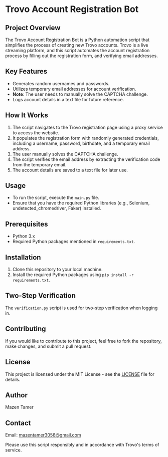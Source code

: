 # Trovo Account Registration Bot

## Project Overview
The Trovo Account Registration Bot is a Python automation script that simplifies the process of creating new Trovo accounts. Trovo is a live streaming platform, and this script automates the account registration process by filling out the registration form, and verifying email addresses.

## Key Features
- Generates random usernames and passwords.
- Utilizes temporary email addresses for account verification.
- **Note**: The user needs to manually solve the CAPTCHA challenge.
- Logs account details in a text file for future reference.

## How It Works
1. The script navigates to the Trovo registration page using a proxy service to access the website.
2. It populates the registration form with randomly generated credentials, including a username, password, birthdate, and a temporary email address.
3. The user manually solves the CAPTCHA challenge.
4. The script verifies the email address by extracting the verification code from the temporary email.
5. The account details are saved to a text file for later use.

## Usage
- To run the script, execute the `main.py` file.
- Ensure that you have the required Python libraries (e.g., Selenium, undetected_chromedriver, Faker) installed.

## Prerequisites
- Python 3.x
- Required Python packages mentioned in `requirements.txt`.

## Installation
1. Clone this repository to your local machine.
2. Install the required Python packages using `pip install -r requirements.txt`.

## Two-Step Verification
The `verification.py` script is used for two-step verification when logging in.

## Contributing
If you would like to contribute to this project, feel free to fork the repository, make changes, and submit a pull request.

## License
This project is licensed under the MIT License - see the [LICENSE](LICENSE) file for details.

## Author
Mazen Tamer

## Contact
Email: mazentamer3056@gmail.com

Please use this script responsibly and in accordance with Trovo's terms of service.
